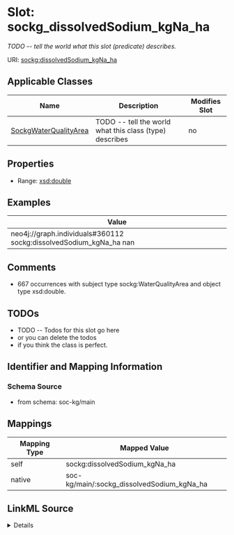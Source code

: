 

# Slot: sockg_dissolvedSodium_kgNa_ha


_TODO -- tell the world what this slot (predicate) describes._





URI: [sockg:dissolvedSodium_kgNa_ha](http://www.semanticweb.org/sockg/ontologies/2024/0/soil-carbon-ontology/dissolvedSodium_kgNa_ha)



<!-- no inheritance hierarchy -->





## Applicable Classes

| Name | Description | Modifies Slot |
| --- | --- | --- |
| [SockgWaterQualityArea](../classes/SockgWaterQualityArea.md) | TODO -- tell the world what this class (type) describes |  no  |







## Properties

* Range: [xsd:double](http://www.w3.org/2001/XMLSchema#double)






## Examples

| Value |
| --- |
| neo4j://graph.individuals#360112 sockg:dissolvedSodium_kgNa_ha nan |

## Comments

* 667 occurrences with subject type sockg:WaterQualityArea and object type xsd:double.

## TODOs

* TODO -- Todos for this slot go here
* or you can delete the todos
* if you think the class is perfect.

## Identifier and Mapping Information







### Schema Source


* from schema: soc-kg/main




## Mappings

| Mapping Type | Mapped Value |
| ---  | ---  |
| self | sockg:dissolvedSodium_kgNa_ha |
| native | soc-kg/main/:sockg_dissolvedSodium_kgNa_ha |




## LinkML Source

<details>
```yaml
name: sockg_dissolvedSodium_kgNa_ha
description: TODO -- tell the world what this slot (predicate) describes.
todos:
- TODO -- Todos for this slot go here
- or you can delete the todos
- if you think the class is perfect.
comments:
- 667 occurrences with subject type sockg:WaterQualityArea and object type xsd:double.
examples:
- value: neo4j://graph.individuals#360112 sockg:dissolvedSodium_kgNa_ha nan
from_schema: soc-kg/main
rank: 1000
slot_uri: sockg:dissolvedSodium_kgNa_ha
alias: sockg_dissolvedSodium_kgNa_ha
domain_of:
- sockg_WaterQualityArea
range: double

```
</details>